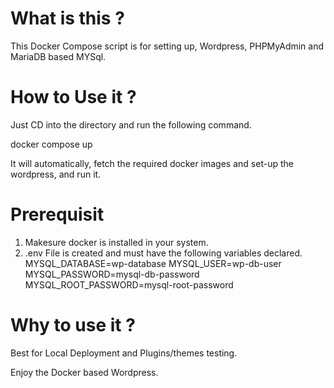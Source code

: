 # What is this ?
This Docker Compose script is for setting up, Wordpress, PHPMyAdmin and MariaDB based MYSql.

# How to Use it ?
Just CD into the directory and run the following command.

docker compose up

It will automatically, fetch the required docker images and set-up the wordpress, and run it.

# Prerequisit
1. Makesure docker is installed in your system.
2. .env File is created and must have the following variables declared.
    MYSQL_DATABASE=wp-database
    MYSQL_USER=wp-db-user
    MYSQL_PASSWORD=mysql-db-password
    MYSQL_ROOT_PASSWORD=mysql-root-password

# Why to use it ?
Best for Local Deployment and Plugins/themes testing.

Enjoy the Docker based Wordpress.
